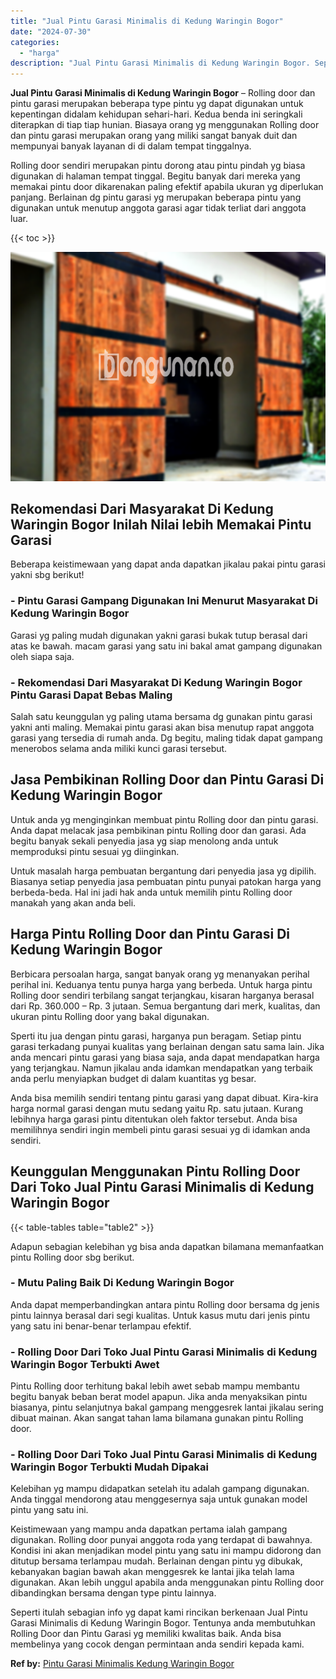 ```yaml
---
title: "Jual Pintu Garasi Minimalis di Kedung Waringin Bogor"
date: "2024-07-30"
categories: 
  - "harga"
description: "Jual Pintu Garasi Minimalis di Kedung Waringin Bogor. Seperti itulah sebagian info yg dapat kami rincikan berkenaan Jual Pintu Garasi Minimalis di Kedung War..."
---
```


**Jual Pintu Garasi Minimalis di Kedung Waringin Bogor** – Rolling door dan pintu garasi merupakan beberapa type pintu yg dapat digunakan untuk kepentingan didalam kehidupan sehari-hari. Kedua benda ini seringkali diterapkan di tiap tiap hunian. Biasaya orang yg menggunakan Rolling door dan pintu garasi merupakan orang yang miliki sangat banyak duit dan mempunyai banyak layanan di di dalam tempat tinggalnya.

Rolling door sendiri merupakan pintu dorong atau pintu pindah yg biasa digunakan di halaman tempat tinggal. Begitu banyak dari mereka yang memakai pintu door dikarenakan paling efektif apabila ukuran yg diperlukan panjang. Berlainan dg pintu garasi yg merupakan beberapa pintu yang digunakan untuk menutup anggota garasi agar tidak terliat dari anggota luar.

{{< toc >}}

![Jual Pintu Garasi Minimalis di Kedung Waringin Bogor](/images/pintu-garasi-10.png)

## Rekomendasi Dari Masyarakat Di Kedung Waringin Bogor Inilah Nilai lebih Memakai Pintu Garasi

Beberapa keistimewaan yang dapat anda dapatkan jikalau pakai pintu garasi yakni sbg berikut!

### \- Pintu Garasi Gampang Digunakan Ini Menurut Masyarakat Di Kedung Waringin Bogor

Garasi yg paling mudah digunakan yakni garasi bukak tutup berasal dari atas ke bawah. macam garasi yang satu ini bakal amat gampang digunakan oleh siapa saja.

### \- Rekomendasi Dari Masyarakat Di Kedung Waringin Bogor Pintu Garasi Dapat Bebas Maling

Salah satu keunggulan yg paling utama bersama dg gunakan pintu garasi yakni anti maling. Memakai pintu garasi akan bisa menutup rapat anggota garasi yang tersedia di rumah anda. Dg begitu, maling tidak dapat gampang menerobos selama anda miliki kunci garasi tersebut.

## Jasa Pembikinan Rolling Door dan Pintu Garasi Di Kedung Waringin Bogor

Untuk anda yg menginginkan membuat pintu Rolling door dan pintu garasi. Anda dapat melacak jasa pembikinan pintu Rolling door dan garasi. Ada begitu banyak sekali penyedia jasa yg siap menolong anda untuk memproduksi pintu sesuai yg diinginkan.

Untuk masalah harga pembuatan bergantung dari penyedia jasa yg dipilih. Biasanya setiap penyedia jasa pembuatan pintu punyai patokan harga yang berbeda-beda. Hal ini jadi hak anda untuk memilih pintu Rolling door manakah yang akan anda beli.

## Harga Pintu Rolling Door dan Pintu Garasi Di Kedung Waringin Bogor

Berbicara persoalan harga, sangat banyak orang yg menanyakan perihal perihal ini. Keduanya tentu punya harga yang berbeda. Untuk harga pintu Rolling door sendiri terbilang sangat terjangkau, kisaran harganya berasal dari Rp. 360.000 – Rp. 3 jutaan. Semua bergantung dari merk, kualitas, dan ukuran pintu Rolling door yang bakal digunakan.

Sperti itu jua dengan pintu garasi, harganya pun beragam. Setiap pintu garasi terkadang punyai kualitas yang berlainan dengan satu sama lain. Jika anda mencari pintu garasi yang biasa saja, anda dapat mendapatkan harga yang terjangkau. Namun jikalau anda idamkan mendapatkan yang terbaik anda perlu menyiapkan budget di dalam kuantitas yg besar.

Anda bisa memilih sendiri tentang pintu garasi yang dapat dibuat. Kira-kira harga normal garasi dengan mutu sedang yaitu Rp. satu jutaan. Kurang lebihnya harga garasi pintu ditentukan oleh faktor tersebut. Anda bisa memilihnya sendiri ingin membeli pintu garasi sesuai yg di idamkan anda sendiri.

## Keunggulan Menggunakan Pintu Rolling Door Dari Toko Jual Pintu Garasi Minimalis di Kedung Waringin Bogor

{{< table-tables table="table2" >}}

Adapun sebagian kelebihan yg bisa anda dapatkan bilamana memanfaatkan pintu Rolling door sbg berikut.

### \- Mutu Paling Baik Di Kedung Waringin Bogor

Anda dapat memperbandingkan antara pintu Rolling door bersama dg jenis pintu lainnya berasal dari segi kualitas. Untuk kasus mutu dari jenis pintu yang satu ini benar-benar terlampau efektif.

### \- Rolling Door Dari Toko Jual Pintu Garasi Minimalis di Kedung Waringin Bogor Terbukti Awet

Pintu Rolling door terhitung bakal lebih awet sebab mampu membantu begitu banyak beban berat model apapun. Jika anda menyaksikan pintu biasanya, pintu selanjutnya bakal gampang menggesrek lantai jikalau sering dibuat mainan. Akan sangat tahan lama bilamana gunakan pintu Rolling door.

### \- Rolling Door Dari Toko Jual Pintu Garasi Minimalis di Kedung Waringin Bogor Terbukti Mudah Dipakai

Kelebihan yg mampu didapatkan setelah itu adalah gampang digunakan. Anda tinggal mendorong atau menggesernya saja untuk gunakan model pintu yang satu ini.

Keistimewaan yang mampu anda dapatkan pertama ialah gampang digunakan. Rolling door punyai anggota roda yang terdapat di bawahnya. Kondisi ini akan menjadikan model pintu yang satu ini mampu didorong dan ditutup bersama terlampau mudah. Berlainan dengan pintu yg dibukak, kebanyakan bagian bawah akan menggesrek ke lantai jika telah lama digunakan. Akan lebih unggul apabila anda menggunakan pintu Rolling door dibandingkan bersama dengan type pintu lainnya.

Seperti itulah sebagian info yg dapat kami rincikan berkenaan Jual Pintu Garasi Minimalis di Kedung Waringin Bogor. Tentunya anda membutuhkan Rolling Door dan Pintu Garasi yg memiliki kwalitas baik. Anda bisa membelinya yang cocok dengan permintaan anda sendiri kepada kami.

**Ref by:** [Pintu Garasi Minimalis Kedung Waringin Bogor](https://id.wikipedia.org/wiki/Pintu)
